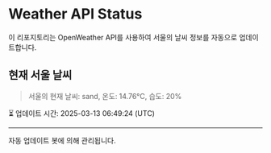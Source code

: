 
# Weather API Status

이 리포지토리는 OpenWeather API를 사용하여 서울의 날씨 정보를 자동으로 업데이트합니다.

## 현재 서울 날씨
> 서울의 현재 날씨: sand, 온도: 14.76°C, 습도: 20%

⏳ 업데이트 시간: 2025-03-13 06:49:24 (UTC)

---
자동 업데이트 봇에 의해 관리됩니다.
